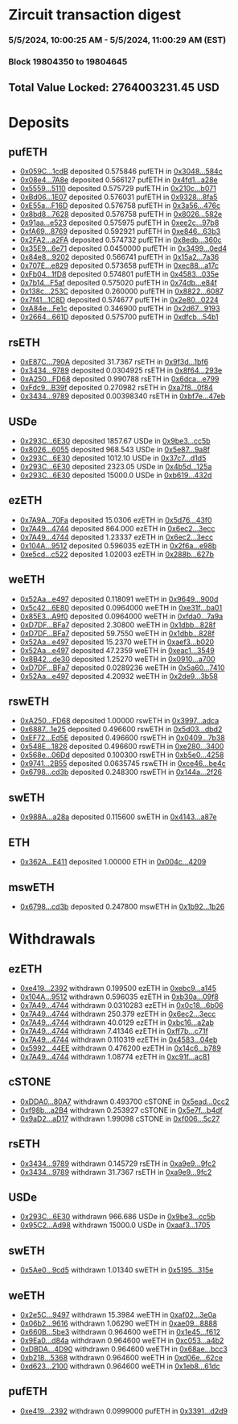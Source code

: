 # Zircuit transaction digest
### 5/5/2024, 10:00:25 AM - 5/5/2024, 11:00:29 AM (EST)
### Block 19804350 to 19804645

## Total Value Locked: 2764003231.45 USD

# Deposits
## pufETH
- [0x059C...1cdB](https://etherscan.io/address/0x059C1095Ebd5DA7103C2AdF6E382830BFBa91cdB) deposited 0.575846 pufETH in [0x3048...584c](https://etherscan.io/tx/0x059C1095Ebd5DA7103C2AdF6E382830BFBa91cdB)
- [0x08e4...7A8e](https://etherscan.io/address/0x08e4ab85611d88afe0E38864D7d7f5E4d6E77A8e) deposited 0.566127 pufETH in [0x4fd1...a28e](https://etherscan.io/tx/0x08e4ab85611d88afe0E38864D7d7f5E4d6E77A8e)
- [0x5559...5110](https://etherscan.io/address/0x55592F39c04577e62019a03FA0E14B76D8cB5110) deposited 0.575729 pufETH in [0x210c...b071](https://etherscan.io/tx/0x55592F39c04577e62019a03FA0E14B76D8cB5110)
- [0xBd06...1E07](https://etherscan.io/address/0xBd06EFF82C452B6A453aBc5C970597D964CF1E07) deposited 0.576031 pufETH in [0x9328...8fa5](https://etherscan.io/tx/0xBd06EFF82C452B6A453aBc5C970597D964CF1E07)
- [0xE55a...F16D](https://etherscan.io/address/0xE55a3DDC8a5176450194f1dC3D3b9C3A2B9aF16D) deposited 0.576758 pufETH in [0x3a56...476c](https://etherscan.io/tx/0xE55a3DDC8a5176450194f1dC3D3b9C3A2B9aF16D)
- [0x8bd8...7628](https://etherscan.io/address/0x8bd80912CDA270a3dd404dc398B431cEBE327628) deposited 0.576758 pufETH in [0x8026...582e](https://etherscan.io/tx/0x8bd80912CDA270a3dd404dc398B431cEBE327628)
- [0x91aa...e523](https://etherscan.io/address/0x91aa8364eB1FfABF5091b7597A9ac307cFd9e523) deposited 0.575975 pufETH in [0xee2c...97b8](https://etherscan.io/tx/0x91aa8364eB1FfABF5091b7597A9ac307cFd9e523)
- [0xfA69...8769](https://etherscan.io/address/0xfA69476D0A527CE6Ceadd7f59ad02D1beaa48769) deposited 0.592921 pufETH in [0xe846...63b3](https://etherscan.io/tx/0xfA69476D0A527CE6Ceadd7f59ad02D1beaa48769)
- [0x2FA2...a2FA](https://etherscan.io/address/0x2FA260a09564Ec32c02b6694A9d8dD769F25a2FA) deposited 0.574732 pufETH in [0x8edb...360c](https://etherscan.io/tx/0x2FA260a09564Ec32c02b6694A9d8dD769F25a2FA)
- [0x35E9...6e71](https://etherscan.io/address/0x35E9492b2622E803a4D50fC7826cF6778E3f6e71) deposited 0.0450000 pufETH in [0x3499...0ed4](https://etherscan.io/tx/0x35E9492b2622E803a4D50fC7826cF6778E3f6e71)
- [0x84e8...9202](https://etherscan.io/address/0x84e8560F50c36CCC0Cb2C35882649305ff699202) deposited 0.566741 pufETH in [0x15a2...7a36](https://etherscan.io/tx/0x84e8560F50c36CCC0Cb2C35882649305ff699202)
- [0x707E...e829](https://etherscan.io/address/0x707Ee54b98368f6b8d148F3acd0146d43861e829) deposited 0.573658 pufETH in [0xec88...a17c](https://etherscan.io/tx/0x707Ee54b98368f6b8d148F3acd0146d43861e829)
- [0xFb04...1fD8](https://etherscan.io/address/0xFb041c5215Bf91623Aa768dE989e4b515eeE1fD8) deposited 0.574801 pufETH in [0x4583...035e](https://etherscan.io/tx/0xFb041c5215Bf91623Aa768dE989e4b515eeE1fD8)
- [0x7b14...F5af](https://etherscan.io/address/0x7b14629cBA50C9F7A05468F47d957a7c6B97F5af) deposited 0.575020 pufETH in [0x74db...e84f](https://etherscan.io/tx/0x7b14629cBA50C9F7A05468F47d957a7c6B97F5af)
- [0x138c...253C](https://etherscan.io/address/0x138c4278EB57A37A8f6325EE0D5c1AAE74Af253C) deposited 0.260000 pufETH in [0x8822...6087](https://etherscan.io/tx/0x138c4278EB57A37A8f6325EE0D5c1AAE74Af253C)
- [0x7f41...1C8D](https://etherscan.io/address/0x7f415edF8c2E0D00E8d04F56D52b6bEA5f251C8D) deposited 0.574677 pufETH in [0x2e80...0224](https://etherscan.io/tx/0x7f415edF8c2E0D00E8d04F56D52b6bEA5f251C8D)
- [0xA84e...Fe1c](https://etherscan.io/address/0xA84e1D1Ec9EA582C557c1e518b4b1Bf35465Fe1c) deposited 0.346900 pufETH in [0x2d67...9193](https://etherscan.io/tx/0xA84e1D1Ec9EA582C557c1e518b4b1Bf35465Fe1c)
- [0x2664...661D](https://etherscan.io/address/0x26641558F561cec28FFcD604E86cB50b2b53661D) deposited 0.575700 pufETH in [0xdfcb...54b1](https://etherscan.io/tx/0x26641558F561cec28FFcD604E86cB50b2b53661D)
## rsETH
- [0xE87C...790A](https://etherscan.io/address/0xE87C6f39881D5bF51Cf46d3Dc7E1c1731C2f790A) deposited 31.7367 rsETH in [0x9f3d...1bf6](https://etherscan.io/tx/0xE87C6f39881D5bF51Cf46d3Dc7E1c1731C2f790A)
- [0x3434...9789](https://etherscan.io/address/0x34349c5569e7B846c3558961552D2202760A9789) deposited 0.0304925 rsETH in [0x8f64...293e](https://etherscan.io/tx/0x34349c5569e7B846c3558961552D2202760A9789)
- [0xA250...FD68](https://etherscan.io/address/0xA250155d36FE550D2C3C7A7a61B9a97c3CCfFD68) deposited 0.990788 rsETH in [0x6dca...e799](https://etherscan.io/tx/0xA250155d36FE550D2C3C7A7a61B9a97c3CCfFD68)
- [0xFdc9...B39f](https://etherscan.io/address/0xFdc99FF6F2817dfe4e3A1006E64f6c98Cb86B39f) deposited 0.270982 rsETH in [0xa7f8...0f84](https://etherscan.io/tx/0xFdc99FF6F2817dfe4e3A1006E64f6c98Cb86B39f)
- [0x3434...9789](https://etherscan.io/address/0x34349c5569e7B846c3558961552D2202760A9789) deposited 0.00398340 rsETH in [0xbf7e...47eb](https://etherscan.io/tx/0x34349c5569e7B846c3558961552D2202760A9789)
## USDe
- [0x293C...6E30](https://etherscan.io/address/0x293C6937D8D82e05B01335F7B33FBA0c8e256E30) deposited 1857.67 USDe in [0x9be3...cc5b](https://etherscan.io/tx/0x293C6937D8D82e05B01335F7B33FBA0c8e256E30)
- [0x8026...6055](https://etherscan.io/address/0x802679C77A4E1201D7B769b522Df263Fd5FB6055) deposited 968.543 USDe in [0x5e87...9a8f](https://etherscan.io/tx/0x802679C77A4E1201D7B769b522Df263Fd5FB6055)
- [0x293C...6E30](https://etherscan.io/address/0x293C6937D8D82e05B01335F7B33FBA0c8e256E30) deposited 1012.10 USDe in [0x37c7...d1d5](https://etherscan.io/tx/0x293C6937D8D82e05B01335F7B33FBA0c8e256E30)
- [0x293C...6E30](https://etherscan.io/address/0x293C6937D8D82e05B01335F7B33FBA0c8e256E30) deposited 2323.05 USDe in [0x4b5d...125a](https://etherscan.io/tx/0x293C6937D8D82e05B01335F7B33FBA0c8e256E30)
- [0x293C...6E30](https://etherscan.io/address/0x293C6937D8D82e05B01335F7B33FBA0c8e256E30) deposited 15000.0 USDe in [0xb619...432d](https://etherscan.io/tx/0x293C6937D8D82e05B01335F7B33FBA0c8e256E30)
## ezETH
- [0x7A9A...70Fa](https://etherscan.io/address/0x7A9A9f11dA3b4B42da958e9f950eF2c27C9b70Fa) deposited 15.0306 ezETH in [0x5d76...43f0](https://etherscan.io/tx/0x7A9A9f11dA3b4B42da958e9f950eF2c27C9b70Fa)
- [0x7A49...4744](https://etherscan.io/address/0x7A493Be5c2ce014cD049Bf178a1ac0Db1B434744) deposited 864.000 ezETH in [0x6ec2...3ecc](https://etherscan.io/tx/0x7A493Be5c2ce014cD049Bf178a1ac0Db1B434744)
- [0x7A49...4744](https://etherscan.io/address/0x7A493Be5c2ce014cD049Bf178a1ac0Db1B434744) deposited 1.23337 ezETH in [0x6ec2...3ecc](https://etherscan.io/tx/0x7A493Be5c2ce014cD049Bf178a1ac0Db1B434744)
- [0x104A...9512](https://etherscan.io/address/0x104AAa7D5483e02050A78272e75A09e0BABa9512) deposited 0.596035 ezETH in [0x2f6a...e98b](https://etherscan.io/tx/0x104AAa7D5483e02050A78272e75A09e0BABa9512)
- [0xe5cd...c522](https://etherscan.io/address/0xe5cdFf6A16AA6Ff822eedC62dfbB63Fb05FEc522) deposited 1.02003 ezETH in [0x288b...627b](https://etherscan.io/tx/0xe5cdFf6A16AA6Ff822eedC62dfbB63Fb05FEc522)
## weETH
- [0x52Aa...e497](https://etherscan.io/address/0x52Aa899454998Be5b000Ad077a46Bbe360F4e497) deposited 0.118091 weETH in [0x9649...900d](https://etherscan.io/tx/0x52Aa899454998Be5b000Ad077a46Bbe360F4e497)
- [0x5c42...6E80](https://etherscan.io/address/0x5c42C3Dc50D98B6ae611767CfA40094ff5706E80) deposited 0.0964000 weETH in [0xe31f...ba01](https://etherscan.io/tx/0x5c42C3Dc50D98B6ae611767CfA40094ff5706E80)
- [0x85E3...A9f0](https://etherscan.io/address/0x85E38D718F126298A4206869f50824145784A9f0) deposited 0.0964000 weETH in [0xfda0...7a9a](https://etherscan.io/tx/0x85E38D718F126298A4206869f50824145784A9f0)
- [0xD7DF...BFa7](https://etherscan.io/address/0xD7DF7E085214743530afF339aFC420c7c720BFa7) deposited 2.30800 weETH in [0x1dbb...828f](https://etherscan.io/tx/0xD7DF7E085214743530afF339aFC420c7c720BFa7)
- [0xD7DF...BFa7](https://etherscan.io/address/0xD7DF7E085214743530afF339aFC420c7c720BFa7) deposited 59.7550 weETH in [0x1dbb...828f](https://etherscan.io/tx/0xD7DF7E085214743530afF339aFC420c7c720BFa7)
- [0x52Aa...e497](https://etherscan.io/address/0x52Aa899454998Be5b000Ad077a46Bbe360F4e497) deposited 15.2370 weETH in [0xaef3...b020](https://etherscan.io/tx/0x52Aa899454998Be5b000Ad077a46Bbe360F4e497)
- [0x52Aa...e497](https://etherscan.io/address/0x52Aa899454998Be5b000Ad077a46Bbe360F4e497) deposited 47.2359 weETH in [0xeac1...3549](https://etherscan.io/tx/0x52Aa899454998Be5b000Ad077a46Bbe360F4e497)
- [0x8B42...de30](https://etherscan.io/address/0x8B42d2b3Fbf1b28935612D644357C2C56d58de30) deposited 1.25270 weETH in [0x0910...a700](https://etherscan.io/tx/0x8B42d2b3Fbf1b28935612D644357C2C56d58de30)
- [0xD7DF...BFa7](https://etherscan.io/address/0xD7DF7E085214743530afF339aFC420c7c720BFa7) deposited 0.0289236 weETH in [0x5a60...7410](https://etherscan.io/tx/0xD7DF7E085214743530afF339aFC420c7c720BFa7)
- [0x52Aa...e497](https://etherscan.io/address/0x52Aa899454998Be5b000Ad077a46Bbe360F4e497) deposited 4.20932 weETH in [0x2de9...3b58](https://etherscan.io/tx/0x52Aa899454998Be5b000Ad077a46Bbe360F4e497)
## rswETH
- [0xA250...FD68](https://etherscan.io/address/0xA250155d36FE550D2C3C7A7a61B9a97c3CCfFD68) deposited 1.00000 rswETH in [0x3997...adca](https://etherscan.io/tx/0xA250155d36FE550D2C3C7A7a61B9a97c3CCfFD68)
- [0x6887...1e25](https://etherscan.io/address/0x68876d69eeF44a26BF32A83CEEC88301891B1e25) deposited 0.496600 rswETH in [0x5d03...dbd2](https://etherscan.io/tx/0x68876d69eeF44a26BF32A83CEEC88301891B1e25)
- [0xEF72...Ed5E](https://etherscan.io/address/0xEF72F92085915deb31f873F59A2271F7C571Ed5E) deposited 0.496600 rswETH in [0x0409...7b38](https://etherscan.io/tx/0xEF72F92085915deb31f873F59A2271F7C571Ed5E)
- [0x548E...1826](https://etherscan.io/address/0x548E5910F92CFf5a84C368e827624EBeEbcC1826) deposited 0.496600 rswETH in [0xe280...3400](https://etherscan.io/tx/0x548E5910F92CFf5a84C368e827624EBeEbcC1826)
- [0x568e...06Dd](https://etherscan.io/address/0x568e729A7D338Efd2cb3dfe91f49275Ba62906Dd) deposited 0.100300 rswETH in [0xb5e0...4258](https://etherscan.io/tx/0x568e729A7D338Efd2cb3dfe91f49275Ba62906Dd)
- [0x9741...2B55](https://etherscan.io/address/0x9741a44e482Fb1AD798b1302b6A55D28f0dA2B55) deposited 0.0635745 rswETH in [0xce46...be4c](https://etherscan.io/tx/0x9741a44e482Fb1AD798b1302b6A55D28f0dA2B55)
- [0x6798...cd3b](https://etherscan.io/address/0x6798611f316bbc5c7b629cDeaC7aC89d62B8cd3b) deposited 0.248300 rswETH in [0x144a...2f26](https://etherscan.io/tx/0x6798611f316bbc5c7b629cDeaC7aC89d62B8cd3b)
## swETH
- [0x988A...a28a](https://etherscan.io/address/0x988A5DDC4C57345d5791c7b7880A9082265Da28a) deposited 0.115600 swETH in [0x4143...a87e](https://etherscan.io/tx/0x988A5DDC4C57345d5791c7b7880A9082265Da28a)
## ETH
- [0x362A...E411](https://etherscan.io/address/0x362A58e8991C009cbaca5Da141d364FbDd8AE411) deposited 1.00000 ETH in [0x004c...4209](https://etherscan.io/tx/0x362A58e8991C009cbaca5Da141d364FbDd8AE411)
## mswETH
- [0x6798...cd3b](https://etherscan.io/address/0x6798611f316bbc5c7b629cDeaC7aC89d62B8cd3b) deposited 0.247800 mswETH in [0x1b92...1b26](https://etherscan.io/tx/0x6798611f316bbc5c7b629cDeaC7aC89d62B8cd3b)
# Withdrawals
## ezETH
- [0xe419...2392](https://etherscan.io/address/0xe419216E7149adE42D5DCFBbB55396D0e6bA2392) withdrawn 0.199500 ezETH in [0xebc9...a145](https://etherscan.io/tx/0xe419216E7149adE42D5DCFBbB55396D0e6bA2392)
- [0x104A...9512](https://etherscan.io/address/0x104AAa7D5483e02050A78272e75A09e0BABa9512) withdrawn 0.596035 ezETH in [0xb30a...09f8](https://etherscan.io/tx/0x104AAa7D5483e02050A78272e75A09e0BABa9512)
- [0x7A49...4744](https://etherscan.io/address/0x7A493Be5c2ce014cD049Bf178a1ac0Db1B434744) withdrawn 0.0310283 ezETH in [0x0c18...6b06](https://etherscan.io/tx/0x7A493Be5c2ce014cD049Bf178a1ac0Db1B434744)
- [0x7A49...4744](https://etherscan.io/address/0x7A493Be5c2ce014cD049Bf178a1ac0Db1B434744) withdrawn 250.379 ezETH in [0x6ec2...3ecc](https://etherscan.io/tx/0x7A493Be5c2ce014cD049Bf178a1ac0Db1B434744)
- [0x7A49...4744](https://etherscan.io/address/0x7A493Be5c2ce014cD049Bf178a1ac0Db1B434744) withdrawn 40.0129 ezETH in [0xbc16...a2ab](https://etherscan.io/tx/0x7A493Be5c2ce014cD049Bf178a1ac0Db1B434744)
- [0x7A49...4744](https://etherscan.io/address/0x7A493Be5c2ce014cD049Bf178a1ac0Db1B434744) withdrawn 7.41346 ezETH in [0xff7b...c71f](https://etherscan.io/tx/0x7A493Be5c2ce014cD049Bf178a1ac0Db1B434744)
- [0x7A49...4744](https://etherscan.io/address/0x7A493Be5c2ce014cD049Bf178a1ac0Db1B434744) withdrawn 0.110319 ezETH in [0x4583...04eb](https://etherscan.io/tx/0x7A493Be5c2ce014cD049Bf178a1ac0Db1B434744)
- [0x5992...44EE](https://etherscan.io/address/0x59922D073da41AE4930570665aD84A661C5944EE) withdrawn 0.476200 ezETH in [0x14c6...b789](https://etherscan.io/tx/0x59922D073da41AE4930570665aD84A661C5944EE)
- [0x7A49...4744](https://etherscan.io/address/0x7A493Be5c2ce014cD049Bf178a1ac0Db1B434744) withdrawn 1.08774 ezETH in [0xc91f...ac81](https://etherscan.io/tx/0x7A493Be5c2ce014cD049Bf178a1ac0Db1B434744)
## cSTONE
- [0xDDA0...80A7](https://etherscan.io/address/0xDDA0bbbFb8a1023B0261D2CB02982cA4f7F080A7) withdrawn 0.493700 cSTONE in [0x5ead...0cc2](https://etherscan.io/tx/0xDDA0bbbFb8a1023B0261D2CB02982cA4f7F080A7)
- [0xf98b...a2B4](https://etherscan.io/address/0xf98bCF1c000CC15766708eC069e03C26B312a2B4) withdrawn 0.253927 cSTONE in [0x5e7f...b4df](https://etherscan.io/tx/0xf98bCF1c000CC15766708eC069e03C26B312a2B4)
- [0x9aD2...aD17](https://etherscan.io/address/0x9aD2Cb35BfE658036aa28B1B3B086Ef37643aD17) withdrawn 1.99098 cSTONE in [0xf006...5c27](https://etherscan.io/tx/0x9aD2Cb35BfE658036aa28B1B3B086Ef37643aD17)
## rsETH
- [0x3434...9789](https://etherscan.io/address/0x34349c5569e7B846c3558961552D2202760A9789) withdrawn 0.145729 rsETH in [0xa9e9...9fc2](https://etherscan.io/tx/0x34349c5569e7B846c3558961552D2202760A9789)
- [0x3434...9789](https://etherscan.io/address/0x34349c5569e7B846c3558961552D2202760A9789) withdrawn 31.7367 rsETH in [0xa9e9...9fc2](https://etherscan.io/tx/0x34349c5569e7B846c3558961552D2202760A9789)
## USDe
- [0x293C...6E30](https://etherscan.io/address/0x293C6937D8D82e05B01335F7B33FBA0c8e256E30) withdrawn 966.686 USDe in [0x9be3...cc5b](https://etherscan.io/tx/0x293C6937D8D82e05B01335F7B33FBA0c8e256E30)
- [0x95C2...Ad98](https://etherscan.io/address/0x95C2ec97903c993EFBe4630F1535282A12fEAd98) withdrawn 15000.0 USDe in [0xaaf3...1705](https://etherscan.io/tx/0x95C2ec97903c993EFBe4630F1535282A12fEAd98)
## swETH
- [0x5Ae0...9cd5](https://etherscan.io/address/0x5Ae011dAe0EfD2b9Bd548b75060E0534b6d19cd5) withdrawn 1.01340 swETH in [0x5195...315e](https://etherscan.io/tx/0x5Ae011dAe0EfD2b9Bd548b75060E0534b6d19cd5)
## weETH
- [0x2e5C...9497](https://etherscan.io/address/0x2e5C0674DA08C3461A12bC4B44DAD48727729497) withdrawn 15.3984 weETH in [0xaf02...3e0a](https://etherscan.io/tx/0x2e5C0674DA08C3461A12bC4B44DAD48727729497)
- [0x06b2...9616](https://etherscan.io/address/0x06b2081704FFCCc2c7fe3CfB84CBb45C93E79616) withdrawn 1.06290 weETH in [0xae09...8888](https://etherscan.io/tx/0x06b2081704FFCCc2c7fe3CfB84CBb45C93E79616)
- [0x660B...5be3](https://etherscan.io/address/0x660BFb45df18E718264eFE1f9f03B6E00Dfe5be3) withdrawn 0.964600 weETH in [0x1e45...f612](https://etherscan.io/tx/0x660BFb45df18E718264eFE1f9f03B6E00Dfe5be3)
- [0x9Ea0...d84a](https://etherscan.io/address/0x9Ea0749cD68C88034f52B4835b467308376Dd84a) withdrawn 0.964600 weETH in [0xc053...a4b2](https://etherscan.io/tx/0x9Ea0749cD68C88034f52B4835b467308376Dd84a)
- [0xDBDA...4D90](https://etherscan.io/address/0xDBDAd75713684A7a9A61EdCCD3a305a0207f4D90) withdrawn 0.964600 weETH in [0x68ae...bcc3](https://etherscan.io/tx/0xDBDAd75713684A7a9A61EdCCD3a305a0207f4D90)
- [0xb218...5368](https://etherscan.io/address/0xb218BbBbb916cdbE26eABbefBD61C5A169E65368) withdrawn 0.964600 weETH in [0xd06e...62ce](https://etherscan.io/tx/0xb218BbBbb916cdbE26eABbefBD61C5A169E65368)
- [0xd623...2100](https://etherscan.io/address/0xd623B57F3cFf2008938EAaBB5FaC2E2265A12100) withdrawn 0.964600 weETH in [0x1eb8...61dc](https://etherscan.io/tx/0xd623B57F3cFf2008938EAaBB5FaC2E2265A12100)
## pufETH
- [0xe419...2392](https://etherscan.io/address/0xe419216E7149adE42D5DCFBbB55396D0e6bA2392) withdrawn 0.0999000 pufETH in [0x3391...d2d9](https://etherscan.io/tx/0xe419216E7149adE42D5DCFBbB55396D0e6bA2392)
